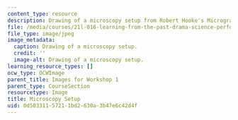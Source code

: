 ```yaml
---
content_type: resource
description: Drawing of a microscopy setup from Robert Hooke's Micrographia.
file: /media/courses/21l-016-learning-from-the-past-drama-science-performance-spring-2009/0d50331157211bd2630a3b47e6c42d4f_02.jpg
file_type: image/jpeg
image_metadata:
  caption: Drawing of a microscopy setup.
  credit: ''
  image-alt: Drawing of a microscopy setup.
learning_resource_types: []
ocw_type: OCWImage
parent_title: Images for Workshop 1
parent_type: CourseSection
resourcetype: Image
title: Microscopy Setup
uid: 0d503311-5721-1bd2-630a-3b47e6c42d4f
---
```

